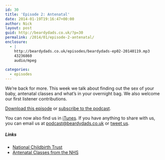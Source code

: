 ```yaml
---
id: 30
title: 'Episode 2: Antenatal'
date: 2014-01-19T19:16:47+00:00
author: Nick
layout: post
guid: http://beardydads.co.uk/?p=30
permalink: /2014/01/episode-2-antenatal/
enclosure:
  - |
    http://beardydads.co.uk/episodes/beardydads-ep02-20140119.mp3
    43236860
    audio/mpeg
    
categories:
  - episodes
---
```

We&#8217;re back for more. This week we talk about finding out the sex of your baby, antenatal classes and what&#8217;s in your overnight bag. We also welcome our first listener contributions.

[Download this episode](http://beardydads.co.uk/episodes/beardydads-ep02-20140119.mp3) or [subscribe to the podcast](http://feeds.feedburner.com/BeardyDads).

You can now also find us in [iTunes](https://itunes.apple.com/gb/podcast/beardy-dads/id798785734). If you have anything to share with us, you can email us at <podcast@beardydads.co.uk> or [tweet us](http://twitter.com/beardydads).

##### Links

  * [National Childbirth Trust](http://www.nct.org.uk/)
  * [Antenatal Classes from the NHS](http://www.nhs.uk/Conditions/pregnancy-and-baby/pages/antenatal-classes-pregnant.aspx)